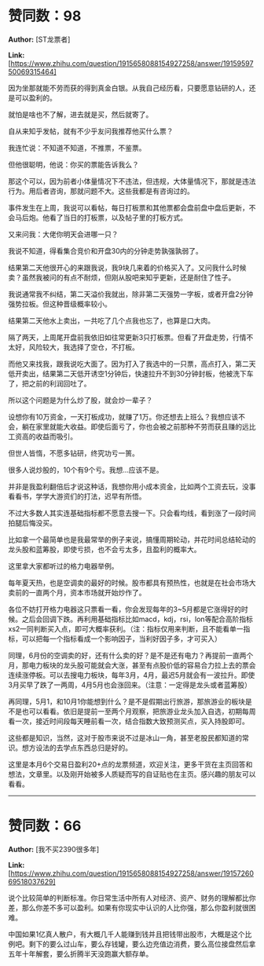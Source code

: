 # 赞同数：98

**Author:** [ST龙票者]

 **Link:** [https://www.zhihu.com/question/1915658088154927258/answer/1915959750069315464]

因为坐那就能不劳而获的得到真金白银。从我自己经历看，只要愿意钻研的人，还是可以盈利的。

就怕是啥也不了解，进去就是买，然后就寄了。

自从来知乎发帖，就有不少乎友问我推荐他买什么票？

我连忙说：不知道不知道，不推票，不鉴票。

但他很聪明，他说：你买的票能告诉我么？

那这个可以，因为前者小体量情况下不违法，但违规，大体量情况下，那就是违法行为。用后者咨询，那就问题不大。这些我都是有咨询过的。

事件发生在上周，我说可以看帖，每日打板票和其他票都会盘前盘中盘后更新，不会马后炮。他看了当日的打板票，以及帖子里的打板方式。

又来问我：大佬你明天会进哪一只？

我说不知道，得看集合竞价和开盘30内的分钟走势孰强孰弱了。

结果第二天他很开心的来跟我说，我9块几来着的价格买入了。又问我什么时候卖？虽然我被问的有点不耐烦，但刚从股吧来知乎更新，还是耐住了性子。

我说通常我不纠结，第二天溢价我就出，除非第二天强势一字板，或者开盘2分钟强势拉板。但这种晋级概率较小。

结果第二天他水上卖出，一共吃了几个点我也忘了，也算是口大肉。

隔了两天，上周尾开盘前我依旧如往常更新3只打板票。但看了开盘走势，行情不太好，风险较大，我选择了空仓，不打板。

而他又来找我，跟我说吃大面了。因为打入了我选中的一只票，高点打入，第二天低开卖出，结果第二天低开诱空1分钟后，快速拉升不到30分钟封板，他被洗下车了，把之前的利润回吐了。

所以这个问题是为什么炒了股，就会炒一辈子？

设想你有10万资金，一天打板成功，就赚了1万。你还想去上班么？我想应该不会，躺在家里就能大收益。即使后面亏了，你也会被之前那种不劳而获且赚的远比工资高的收益而吸引。

但世人皆惰，不愿多钻研，终究功亏一篑。

很多人说炒股的，10个有9个亏。我想…应该不是。

并非是我盈利翻倍后才说这种话，我想你用小成本资金，比如两个工资去玩，没事看看书，学学大游资们的打法，迟早有所悟。

不过大多数人其实连基础指标都不愿意去搜一下。只会看均线，看到涨了一段时间拍腿后悔没买。

比如拿一个最简单也是我最常举的例子来说，搞懂周期轮动，并花时间总结轮动的龙头股和蓝筹股，即使亏损，也不会亏太多，且盈利的概率大。

这里拿大家都听过的格力电器举例。

每年夏天热，也是空调卖的最好的时候。股市都具有预热性，也就是在社会市场大卖前的一直两个月，资本市场就开始炒作了。

各位不妨打开格力电器这只票看一看，你会发现每年的3~5月都是它涨得好的时候。之后会回调下跌。再利用基础指标比如macd，kdj，rsi，lon等配合高阶指标xs2一同判断买入点，即可大概率获利。（注：指标仅用来判断，且不能看单一指标，可以把每一个指标看成一个影响因子，当利好因子多，才可买入）

同理，6月份的空调卖的好，还有什么卖的好？是不是还有电力？再提前一直两个月，那电力板块的龙头股可能就会大涨，甚至有点股价低的容易合力拉上去的票会连续涨停板。可以去搜电力板块，每年3月，4月，最迟5月就会有一波拉升。即使3月买早了跌了一两周，4月5月也会涨回来。（注意：一定得是龙头或者蓝筹股）

再同理，5月1，和10月1你能想到什么？是不是假期出行旅游，那旅游业的板块是不是也可以看看。依旧是提前一至两个月观察，把旅游业龙头加入自选，初期每周看一次，接近时间段每天睡前看一次，结合指数大致预测买点，买入持股即可。

这些都是知识，当然，这对于股市来说不过是冰山一角，甚至老股民都知道的常识。想方设法的去学点东西总归是好的。

这里是本月6个交易日盈利20+点的龙票频道，欢迎关注，更多干货在主页回答和想法，文章里。以及刚开始被多人质疑而写的自证贴也在主页。感兴趣的朋友可以看看。

---

# 赞同数：66

**Author:** [我不买2390很多年]

 **Link:** [https://www.zhihu.com/question/1915658088154927258/answer/1915726069518037629]

说个比较简单的判断标准。你日常生活中所有人对经济、资产、财务的理解都比你差，那么你差不多可以盈利。如果有你现实中认识的人比你强，那么你盈利就很困难。

中国如果1亿真人散户，有大概几千人能赚到钱并且把钱带出股市，大概是这个比例吧。剩下的要么过山车，要么存钱罐，要么边充值边消费，要么高位接盘然后拿五年十年解套，要么折腾半天没跑赢大额存单。